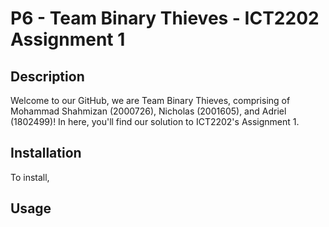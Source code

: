 __P6 - Team Binary Thieves - ICT2202 Assignment 1__
==

Description
----
Welcome to our GitHub, we are Team Binary Thieves, comprising of Mohammad Shahmizan (2000726), Nicholas (2001605), and Adriel (1802499)!
In here, you'll find our solution to ICT2202's Assignment 1.


Installation
----
To install,


Usage
----
